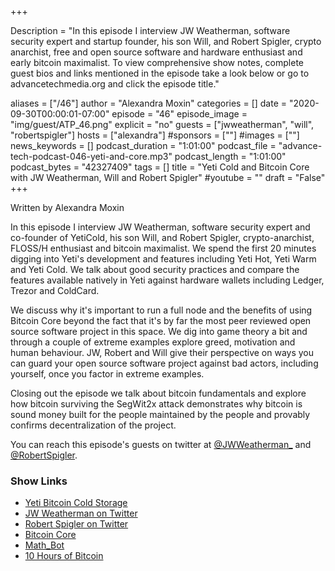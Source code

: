 +++

Description = "In this episode I interview JW Weatherman, software security expert and startup founder, his son Will, and Robert Spigler, crypto anarchist, free and open source software and hardware enthusiast and early bitcoin maximalist. To view comprehensive show notes, complete guest bios and links mentioned in the episode take a look below or go to advancetechmedia.org and click the episode title."

aliases = ["/46"]
author = "Alexandra Moxin"
categories = []
date = "2020-09-30T00:00:01-07:00"
episode = "46"
episode_image = "img/guest/ATP_46.png"
explicit = "no"
guests = ["jwweatherman", "will", "robertspigler"]
hosts = ["alexandra"]
#sponsors = [""]
#images = [""]
news_keywords = []
podcast_duration = "1:01:00"
podcast_file = "advance-tech-podcast-046-yeti-and-core.mp3"
podcast_length = "1:01:00"
podcast_bytes = "42327409"
tags = []
title = "Yeti Cold and Bitcoin Core with JW Weatherman, Will and Robert Spigler"
#youtube = ""
draft = "False"
+++

Written by Alexandra Moxin

In this episode I interview JW Weatherman, software security expert and co-founder of YetiCold, his son Will, and Robert Spigler, crypto-anarchist, FLOSS/H enthusiast and bitcoin maximalist. We spend the first 20 minutes digging into Yeti's development and features including Yeti Hot, Yeti Warm and Yeti Cold. We talk about good security practices and compare the features available natively in Yeti against hardware wallets including Ledger, Trezor and ColdCard.

We discuss why it's important to run a full node and the benefits of using Bitcoin Core beyond the fact that it's by far the most peer reviewed open source software project in this space. We dig into game theory a bit and through a couple of extreme examples explore greed, motivation and human behaviour. JW, Robert and Will give their perspective on ways you can guard your open source software project against bad actors, including yourself, once you factor in extreme examples.

Closing out the episode we talk about bitcoin fundamentals and explore how bitcoin surviving the SegWit2x attack demonstrates why bitcoin is sound money built for the people maintained by the people and provably confirms decentralization of the project.

You can reach this episode's guests on twitter at [@JWWeatherman_](https://twitter.com/JWWeatherman_) and [@RobertSpigler](https://twitter.com/RobertSpigler).

### Show Links

* [Yeti Bitcoin Cold Storage](https://yeticold.com/)
* [JW Weatherman on Twitter](https://twitter.com/JWWeatherman_)
* [Robert Spigler on Twitter](https://twitter.com/RobertSpigler)
* [Bitcoin Core](https://bitcoin.org/en/bitcoin-core/)
* [Math_Bot](https://mathbot.com/about)
* [10 Hours of Bitcoin](https://10hoursofbitcoin.com/)